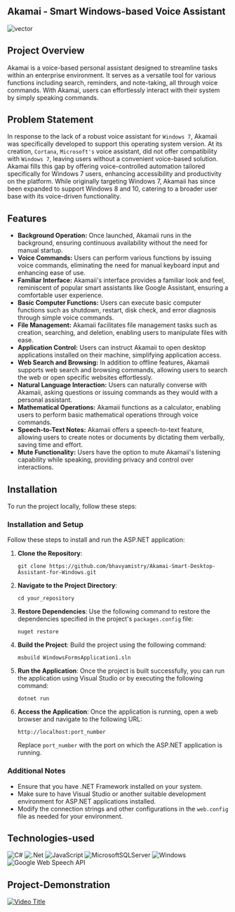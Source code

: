 ## Akamai - Smart Windows-based Voice Assistant

<img src="https://github.com/bhavyamistry/Shatranj-Chess-Tutor/assets/58860047/1506ded6-bb10-4f9d-a215-299cf7af162e" alt="vector" align="center">

## Project Overview

Akamai is a voice-based personal assistant designed to streamline tasks within an enterprise environment. It serves as a versatile tool for various functions including search, reminders, and note-taking, all through voice commands. With Akamai, users can effortlessly interact with their system by simply speaking commands.

## Problem Statement

In response to the lack of a robust voice assistant for `Windows 7`, Akamaii was specifically developed to support this operating system version. At its creation, `Cortana`, `Microsoft's` voice assistant, did not offer compatibility with `Windows 7`, leaving users without a convenient voice-based solution. Akamai fills this gap by offering voice-controlled automation tailored specifically for Windows 7 users, enhancing accessibility and productivity on the platform. While originally targeting Windows 7, Akamaii has since been expanded to support Windows 8 and 10, catering to a broader user base with its voice-driven functionality.

## Features

- **Background Operation:** Once launched, Akamaii runs in the background, ensuring continuous availability without the need for manual startup.
- **Voice Commands:** Users can perform various functions by issuing voice commands, eliminating the need for manual keyboard input and enhancing ease of use.
- **Familiar Interface:** Akamaii's interface provides a familiar look and feel, reminiscent of popular smart assistants like Google Assistant, ensuring a comfortable user experience.
- **Basic Computer Functions:** Users can execute basic computer functions such as shutdown, restart, disk check, and error diagnosis through simple voice commands.
- **File Management:** Akamaii facilitates file management tasks such as creation, searching, and deletion, enabling users to manipulate files with ease.
- **Application Control:** Users can instruct Akamaii to open desktop applications installed on their machine, simplifying application access.
- **Web Search and Browsing:** In addition to offline features, Akamaii supports web search and browsing commands, allowing users to search the web or open specific websites effortlessly.
- **Natural Language Interaction:** Users can naturally converse with Akamaii, asking questions or issuing commands as they would with a personal assistant.
- **Mathematical Operations:** Akamaii functions as a calculator, enabling users to perform basic mathematical operations through voice commands.
- **Speech-to-Text Notes:** Akamaii offers a speech-to-text feature, allowing users to create notes or documents by dictating them verbally, saving time and effort.
- **Mute Functionality:** Users have the option to mute Akamaii's listening capability while speaking, providing privacy and control over interactions.

## Installation

To run the project locally, follow these steps:

### Installation and Setup

Follow these steps to install and run the ASP.NET application:

1. **Clone the Repository**: 
   ```
   git clone https://github.com/bhavyamistry/Akamai-Smart-Desktop-Assistant-for-Windows.git
   ```

2. **Navigate to the Project Directory**:
   ```
   cd your_repository
   ```

3. **Restore Dependencies**:
   Use the following command to restore the dependencies specified in the project's `packages.config` file:
   ```
   nuget restore
   ```

4. **Build the Project**:
   Build the project using the following command:
   ```
   msbuild WindowsFormsApplication1.sln
   ```

5. **Run the Application**:
   Once the project is built successfully, you can run the application using Visual Studio or by executing the following command:
   ```
   dotnet run
   ```

6. **Access the Application**:
   Once the application is running, open a web browser and navigate to the following URL:
   ```
   http://localhost:port_number
   ```
   Replace `port_number` with the port on which the ASP.NET application is running.

### Additional Notes

- Ensure that you have .NET Framework installed on your system.
- Make sure to have Visual Studio or another suitable development environment for ASP.NET applications installed.
- Modify the connection strings and other configurations in the `web.config` file as needed for your environment.

## Technologies-used
![C#](https://img.shields.io/badge/c%23-%23239120.svg?style=for-the-badge&logo=csharp&logoColor=white)
![.Net](https://img.shields.io/badge/.NET-5C2D91?style=for-the-badge&logo=.net&logoColor=white)
![JavaScript](https://img.shields.io/badge/javascript-%23323330.svg?style=for-the-badge&logo=javascript&logoColor=%23F7DF1E)
![MicrosoftSQLServer](https://img.shields.io/badge/Microsoft%20SQL%20Server-CC2927?style=for-the-badge&logo=microsoft%20sql%20server&logoColor=white)
![Windows](https://img.shields.io/badge/Windows-0078D6?style=for-the-badge&logo=windows&logoColor=white)
![Google Web Speech API](https://img.shields.io/badge/google%20assistant-4285F4?style=for-the-badge&logo=google%20assistant&logoColor=white)

## Project-Demonstration

[![Video Title](https://elements-cover-images-0.imgix.net/9b10bf53-9d3e-432c-8aad-51f02393d2c3?auto=compress%2Cformat&w=1170&fit=max&s=7d6ac4c9ac15b198a1c86638726da99c)](https://www.youtube.com/watch?v=G0wcVbQDUPA)
